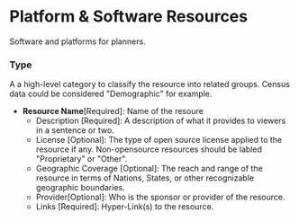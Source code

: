 # Platform & Software Resources
Software and platforms for planners. 

### Type 
A a high-level category to classify the resource into related groups. Census data could be considered "Demographic" for example. 

* **Resource Name**[Required]: Name of the resoure
    * Description [Required]: A description of what it provides to viewers in a sentence or two. 
    * License [Optional]: The type of open source license applied to the resource if any. Non-opensource resources should be labled "Proprietary" or "Other".
    * Geographic Coverage [Optional]: The reach and range of the resource in terms of Nations, States, or other recognizable geographic boundaries.
    * Provider[Optional]: Who is the sponsor or provider of the resource. 
    * Links [Required]: Hyper-Link(s) to the resource.
    
    

 
